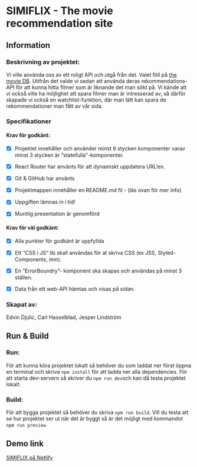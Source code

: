 # SIMIFLIX - The movie recommendation site

## Information

### Beskrivning av projektet:

Vi ville använda oss av ett roligt API och utgå från det. Valet föll på [the movie DB](https://www.themoviedb.org/). Utifrån det valde vi sedan att använda deras rekommendations-API för att kunna hitta filmer som är liknande det man sökt på. Vi kände att vi också ville ha möjlighet att spara filmer man är intresserad av, så därför skapade vi också en watchlist-funktion, där man lätt kan spara de rekommendationer man fått av vår sida.

### Specifikationer

#### **Krav för godkänt:**

- [x] Projektet innehåller och använder minst 8 stycken komponenter varav minst 3 stycken är “statefulla"-komponenter.

- [x] React Router har använts för att dynamiskt uppdatera URL’en.

- [x] Git & GitHub har använts

- [x] Projektmappen innehåller en README.md fil - (läs ovan för mer info)

- [x] Uppgiften lämnas in i tid!

- [x] Muntlig presentation är genomförd

#### **Krav för väl godkänt:**

- [x] Alla punkter för godkänt är uppfyllda

- [x] Ett “CSS i JS“ lib skall användas för at skriva CSS (ex JSS, Styled-Components, mm).

- [x] En ”ErrorBoundry”- komponent ska skapas och användas på minst 3 ställen.

- [x] Data från ett web-API hämtas och visas på sidan.

### Skapat av:

Edvin Djulic,
Carl Hasselblad,
Jesper Lindström

## Run & Build

### Run:

För att kunna köra projektet lokalt så behöver du som laddat ner först öppna en terminal och skriva `npm install` för att ladda ner alla dependencies. För att starta dev-servern så skriver du `npm run dev`och kan då testa projektet lokalt.

### Build:

För att bygga projektet så behöver du skriva `npm run build`. Vill du testa att se hur projektet ser ut när det är byggt så är det möjligt med kommandot `npm run preview`.

## Demo link

[SIMIFLIX på Netlify](https://resonant-tapioca-18b934.netlify.app/)

###
